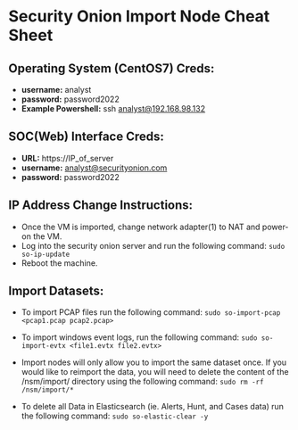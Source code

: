 # Security Onion Import Node Cheat Sheet

## Operating System (CentOS7) Creds:
 - **username:** analyst
 - **password:** password2022
 - **Example Powershell:** ssh analyst@192.168.98.132
 
## SOC(Web) Interface Creds:
 - **URL:** https://IP_of_server
 - **username:** analyst@securityonion.com
 - **password:** password2022
 
## IP Address Change Instructions:
 - Once the VM is imported, change network adapter(1) to NAT and power-on the VM.
 - Log into the security onion server and run the following command:
   ```sudo so-ip-update```
 - Reboot the machine.

## Import Datasets:
 -  To import PCAP files run the following command:
 ```sudo so-import-pcap <pcap1.pcap pcap2.pcap>```
 
 - To import windows event logs, run the following command:
 ```sudo so-import-evtx <file1.evtx file2.evtx>```

 - Import nodes will only allow you to import the same dataset once. If you would like to reimport the data, you will need to delete the content of the /nsm/import/ directory using the following command:
```sudo rm -rf /nsm/import/*```

 - To delete all Data in Elasticsearch (ie. Alerts, Hunt, and Cases data) run the following command:
```sudo so-elastic-clear -y```
